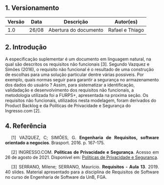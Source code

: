 ## 1. Versionamento

| Versão | Data  | Descrição             | Autor(es)       |
| ------ | ----- | --------------------- | --------------- |
| 1.0    | 26/08 | Abertura do documento | Rafael e Thiago |

## 2. Introdução

<p style="text-align: justify; text-indent: 20px">

A especificação suplementar é um documento em linguagem natural, na qual são descritos os requisitos não funcionais [3]. Segundo Vazquez e Simões (2016), o requisito não funcional é o resultado de uma construção de escolhas para uma solução particular dentre várias possiveis. Por exemplo, quais normas seguir para garantir a segurança no armazenamento dos dados do usuário ? Assim, para sistematizar a identificação, validadação e desenvolvimento dos requisitos não funcionais, a metodologia utilizada foi a FURPS+, apresentada na proxima seção. Os requisitos não funcionais, utilizados nesta modelagem, foram derivados do Product Backlog e da Políticas de Privacidade e Segurança do Ingresso.com [2].

</p>


## 4. Referência

<p style="text-align: justify; text-indent: 20px">[1] VAZQUEZ, C; SIMÕES, G. <b>Engenharia de Requisitos, software orientado a negocios</b>. Brasport. 2016. p. 167-175.</p>
<p style="text-align: justify; text-indent: 20px">[2] INGRESSO.COM. <b>Políticas de Privacidade e Segurança</b>. Acesso em 26 de agosto de 2021. Disponível em: <a href=”https://atendimento.ingresso.com/hc/pt-br/sections/360000077411-Pol%C3%ADticas-de-Privacidade-e-Seguran%C3%A7a%7C”> Politicas de Privacidade e Segurança</a>.</p>
<p style="text-align: justify; text-indent: 20px">[3] SERRANO, Milene; SERRANO, Maurício. <b>Requisitos - Aula 13</b>. 2019. 40 slides. Material apresentado para a disciplina de Requisitos de Software no curso de Engenharia de Software da UnB, FGA.</p>
